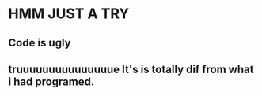 # HMM JUST A TRY
## Code is ugly
## truuuuuuuuuuuuuuue It's is totally dif from what i had programed.
